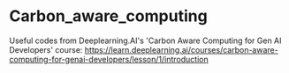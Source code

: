 # Carbon_aware_computing
Useful codes from Deeplearning.AI's 'Carbon Aware Computing for Gen AI Developers' course: https://learn.deeplearning.ai/courses/carbon-aware-computing-for-genai-developers/lesson/1/introduction
